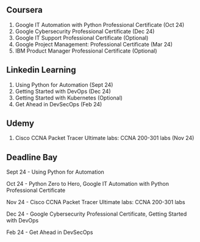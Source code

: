 ## Coursera
1. Google IT Automation with Python Professional Certificate (Oct 24)
2. Google Cybersecurity Professional Certificate (Dec 24)
3. Google IT Support Professional Certificate (Optional)
4. Google Project Management: Professional Certificate (Mar 24)
5. IBM Product Manager Professional Certificate (Optional)

## Linkedin Learning
1. Using Python for Automation (Sept 24)
2. Getting Started with DevOps (Dec 24)
3. Getting Started with Kubernetes (Optional)
4. Get Ahead in DevSecOps (Feb 24)

## Udemy
1. Cisco CCNA Packet Tracer Ultimate labs: CCNA 200-301 labs (Nov 24)


## Deadline Bay

Sept 24 - Using Python for Automation

Oct 24 - Python Zero to Hero, Google IT Automation with Python Professional Certificate

Nov 24 - Cisco CCNA Packet Tracer Ultimate labs: CCNA 200-301 labs

Dec 24 - Google Cybersecurity Professional Certificate, Getting Started with DevOps

Feb 24 - Get Ahead in DevSecOps